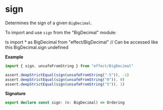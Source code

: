 # sign

Determines the sign of a given `BigDecimal`.

To import and use `sign` from the "BigDecimal" module:

ts
import \* as BigDecimal from "effect/BigDecimal"
// Can be accessed like this
BigDecimal.sign
undefined

**Example**

```ts
import { sign, unsafeFromString } from "effect/BigDecimal"

assert.deepStrictEqual(sign(unsafeFromString("-5")), -1)
assert.deepStrictEqual(sign(unsafeFromString("0")), 0)
assert.deepStrictEqual(sign(unsafeFromString("5")), 1)
```

**Signature**

```ts
export declare const sign: (n: BigDecimal) => Ordering
```

